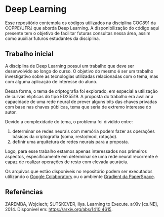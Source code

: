# Deep Learning

Esse repositório contempla os códigos utilizados na disciplina COC891 da COPPE/UFRJ que aborda Deep Learning. A disponibilização do código aqui presente tem o objetivo de facilitar futuras consultas nessa área, assim como auxiliar futuros estudantes da disciplina.

## Trabalho inicial

A disciplina de Deep Learning possui um trabalho que deve ser desenvolvido ao longo do curso. O objetivo do mesmo é ser um trabalho investigativo sobre as tecnologias utilizadas relacionadas com o tema, mas com alguma aplicação de interesse do aluno.

Dessa forma, o tema de criptografia foi explorado, em especial a utilização de curvas elípticas do tipo ED25519. A proposta do trabalho era avaliar a capacidade de uma rede neural de prever alguns bits das chaves privadas com base nas chaves públicas, tema que seria de extremo interesse do autor.

Devido a complexidade do tema, o problema foi dividido entre:
1. determinar se redes neurais com memória podem fazer as operações básicas da criptografia (soma, resto/mod, rotação).
2. definir uma arquitetura de redes neurais para a proposta.

Logo, para esse trabalho estamos apenas interessados nos primeiros aspectos, especificamente em determinar se uma rede neural recorrente é capaz de realizar operações de resto com elevada acurácia.

Os arquivos que estão disponíveis no repositório podem ser executados utilizando o [Google Colaboratory](https://colab.research.google.com) ou o ambiente [Gradient da PaperSpace](https://gradient.paperspace.com/).

## Referências

ZAREMBA, Wojciech; SUTSKEVER, Ilya. Learning to Execute. arXiv [cs.NE], 2014. Disponível em: <https://arxiv.org/abs/1410.4615>.